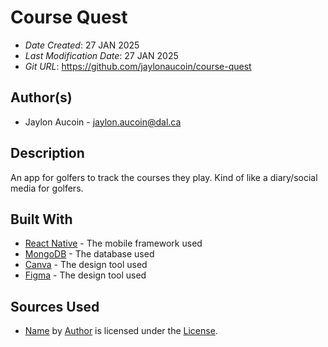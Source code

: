 # Course Quest

* *Date Created*: 27 JAN 2025
* *Last Modification Date*: 27 JAN 2025
* *Git URL*: <https://github.com/jaylonaucoin/course-quest>

## Author(s)

* Jaylon Aucoin - [jaylon.aucoin@dal.ca](mailto://jy349203@dal.ca)

## Description

An app for golfers to track the courses they play. Kind of like a diary/social media for golfers.

## Built With

* [React Native](https://reactnative.dev/) - The mobile framework used
* [MongoDB](https://www.mongodb.com/) - The database used
* [Canva](https://www.canva.com/) - The design tool used
* [Figma](https://www.figma.com/) - The design tool used

## Sources Used

* [Name](Link) by [Author](Link) is licensed under the [License](Link).
